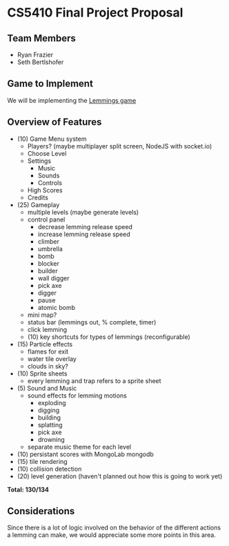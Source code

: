 # CS5410 Final Project Proposal

## Team Members

- Ryan Frazier
- Seth Bertlshofer

## Game to Implement 

We will be implementing the [Lemmings game](https://www.youtube.com/watch?v=xIuxB1oR2WQ)

## Overview of Features

- (10) Game Menu system
  - Players? (maybe multiplayer split screen, NodeJS with socket.io)
  - Choose Level
  - Settings
    - Music
    - Sounds
    - Controls
  - High Scores
  - Credits
- (25) Gameplay
  - multiple levels (maybe generate levels)
  - control panel
    - decrease lemming release speed
    - increase lemming release speed
    - climber
    - umbrella
    - bomb
    - blocker
    - builder
    - wall digger
    - pick axe
    - digger
    - pause
    - atomic bomb
  - mini map?
  - status bar (lemmings out, % complete, timer)
  - click lemming
  - (10) key shortcuts for types of lemmings (reconfigurable)
- (15) Particle effects
  - flames for exit
  - water tile overlay
  - clouds in sky?
- (10) Sprite sheets
  - every lemming and trap refers to a sprite sheet
- (5) Sound and Music
  - sound effects for lemming motions
    - exploding
    - digging
    - building
    - splatting
    - pick axe
    - drowning
  - separate music theme for each level
- (10) persistant scores with MongoLab mongodb
- (15) tile rendering
- (10) collision detection
- (20) level generation (haven't planned out how this is going to work yet)

**Total: 130/134**

## Considerations

Since there is a lot of logic involved on the behavior of the different actions a lemming can make, we would appreciate some more points in this area.
